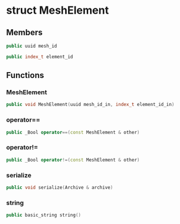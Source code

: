 # struct MeshElement


## Members

```cpp
public uuid mesh_id
```

```cpp
public index_t element_id
```



## Functions

### MeshElement

```cpp
public void MeshElement(uuid mesh_id_in, index_t element_id_in)
```


### operator==

```cpp
public _Bool operator==(const MeshElement & other)
```


### operator!=

```cpp
public _Bool operator!=(const MeshElement & other)
```


### serialize

```cpp
public void serialize(Archive & archive)
```


### string

```cpp
public basic_string string()
```




